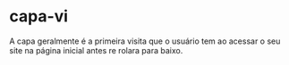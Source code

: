 # capa-vi
A capa geralmente é a primeira visita que o usuário tem ao acessar o seu site na página inicial antes re rolara para baixo.
